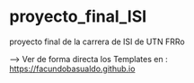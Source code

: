 # proyecto_final_ISI
proyecto final de la carrera de ISI de UTN FRRo

--> Ver de forma directa los Templates en :
    https://facundobasualdo.github.io
